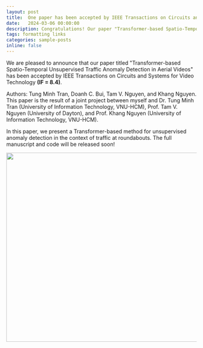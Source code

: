 ```yaml
---
layout: post
title:  One paper has been accepted by IEEE Transactions on Circuits and Systems for Video Technology (SCIE Q1, IF = 8.4)
date:   2024-03-06 00:00:00
description: Congratulations! Our paper "Transformer-based Spatio-Temporal Unsupervised Traffic Anomaly Detection in Aerial Videos" has been accepted by IEEE Transactions on Circuits and Systems for Video Technology (SCIE Q1, IF = 8.4)
tags: formatting links
categories: sample-posts
inline: false
---
```


We are pleased to announce that our paper titled "Transformer-based Spatio-Temporal Unsupervised Traffic Anomaly Detection in Aerial Videos" has been accepted by IEEE Transactions on Circuits and Systems for Video Technology **(IF = 8.4)**.

Authors: Tung Minh Tran, Doanh C. Bui, Tam V. Nguyen, and Khang Nguyen. This paper is the result of a joint project between myself and Dr. Tung Minh Tran (University of Information Technology, VNU-HCM), Prof. Tam V. Nguyen (University of Dayton), and Prof. Khang Nguyen (University of Information Technology, VNU-HCM).

In this paper, we present a Transformer-based method for unsupervised anomaly detection in the context of traffic at roundabouts. The full manuscript and code will be released soon!

<img src="https://caodoanh2001.github.io/assets/img/tcsvt-transformer-based.jpg" data-canonical-src="https://caodoanh2001.github.io/assets/img/tcsvt-transformer-based.jpg" width="750" height="500" />

